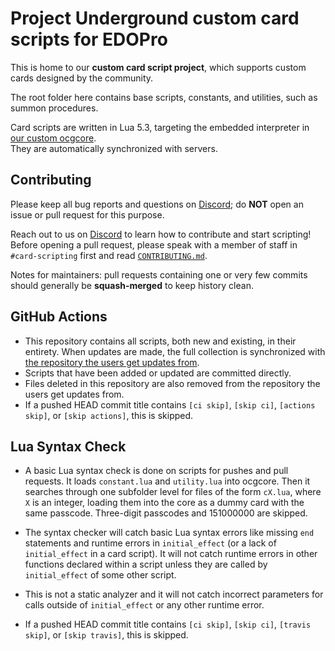 # Project Underground custom card scripts for EDOPro

This is home to our **custom card script project**, which supports custom cards designed by the community.

The root folder here contains base scripts, constants, and utilities, such as summon procedures.

Card scripts are written in Lua 5.3, targeting the embedded interpreter in [our custom ocgcore](https://github.com/Satellaa/ygopro-core).  
They are automatically synchronized with servers.

## Contributing

Please keep all bug reports and questions on [Discord](https://discord.gg/NwPa6mwyYx); do **NOT** open an issue or pull request for this purpose.

Reach out to us on [Discord](https://discord.gg/NwPa6mwyYx) to learn how to contribute and start scripting! Before opening a pull request, please speak with a member of staff in `#card-scripting` first and read [`CONTRIBUTING.md`](https://github.com/YGOProjectUnderground/CardScripts/blob/master/CONTRIBUTING.md).

Notes for maintainers: pull requests containing one or very few commits should generally be **squash-merged** to keep history clean.

## GitHub Actions

* This repository contains all scripts, both new and existing, in their entirety. When updates are made, the full collection is synchronized with [the repository the users get updates from](https://github.com/YGOProjectUnderground/Nexus).
* Scripts that have been added or updated are committed directly.
* Files deleted in this repository are also removed from the repository the users get updates from.
* If a pushed HEAD commit title contains `[ci skip]`, `[skip ci]`, `[actions skip]`, or `[skip actions]`, this is skipped.

## Lua Syntax Check

* A basic Lua syntax check is done on scripts for pushes and pull requests. It loads `constant.lua` and `utility.lua` into ocgcore. Then it searches through one subfolder level for files of the form `cX.lua`, where `X` is an integer, loading them into the core as a dummy card with the same passcode. Three-digit passcodes and 151000000 are skipped.

* The syntax checker will catch basic Lua syntax errors like missing `end` statements and runtime errors in `initial_effect` (or a lack of `initial_effect` in a card script). It will not catch runtime errors in other functions declared within a script unless they are called by `initial_effect` of some other script.

* This is not a static analyzer and it will not catch incorrect parameters for calls outside of `initial_effect` or any other runtime error.

* If a pushed HEAD commit title contains `[ci skip]`, `[skip ci]`, `[travis skip]`, or `[skip travis]`, this is skipped.